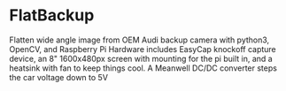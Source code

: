 # FlatBackup
Flatten wide angle image from OEM Audi backup camera with python3, OpenCV, and Raspberry Pi
Hardware includes EasyCap knockoff capture device, an 8" 1600x480px screen with mounting
for the pi built in, and a heatsink with fan to keep things cool. A Meanwell DC/DC converter
steps the car voltage down to 5V
